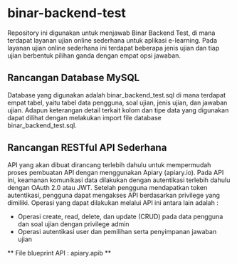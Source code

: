 # binar-backend-test

Repository ini digunakan untuk menjawab Binar Backend Test, di mana terdapat layanan ujian online sederhana untuk aplikasi e-learning. Pada layanan ujian online sederhana ini terdapat beberapa jenis ujian dan tiap ujian berbentuk pilihan ganda dengan empat opsi jawaban.

## Rancangan Database MySQL

Database yang digunakan adalah binar_backend_test.sql di mana terdapat empat tabel, yaitu tabel data pengguna, soal ujian, jenis ujian, dan jawaban ujian. Adapun keterangan detail terkait kolom dan tipe data yang digunakan dapat dilihat dengan melakukan import file database binar_backend_test.sql.

## Rancangan RESTful API Sederhana

API yang akan dibuat dirancang terlebih dahulu untuk mempermudah proses pembuatan API dengan menggunakan Apiary (apiary.io). Pada API ini, keamanan komunikasi data dilakukan dengan autentikasi terlebih dahulu dengan OAuth 2.0 atau JWT. Setelah pengguna mendapatkan token autentikasi, pengguna dapat mengakses API berdasarkan privilege yang dimiliki. Operasi yang dapat dilakukan melalui API ini antara lain adalah :
- Operasi create, read, delete, dan update (CRUD) pada data pengguna dan soal ujian dengan privilege admin
- Operasi autentikasi user dan pemilihan serta penyimpanan jawaban ujian

** File blueprint API : apiary.apib **
